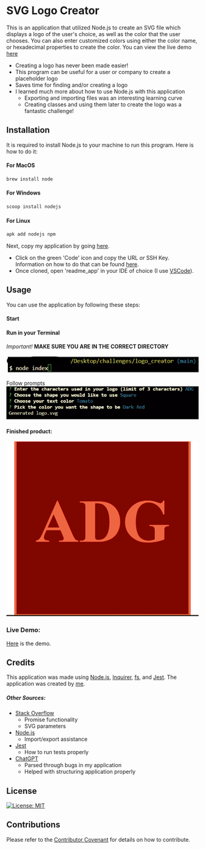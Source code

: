 # SVG Logo Creator

This is an application that utilized Node.js to create an SVG file which displays a logo of the user's choice, as well as the color that the user chooses. You can also enter customized colors using either the color name, or hexadecimal properties to create the color. You can view the live demo [here](https://drive.google.com/file/d/1n576b_oTPsJy7pzm8paIMHzRXsY0SQmZ/view?usp=sharing)

-   Creating a logo has never been made easier!
-   This program can be useful for a user or company to create a placeholder logo
-   Saves time for finding and/or creating a logo
-   I learned much more about how to use Node.js with this application
    -   Exporting and importing files was an interesting learning curve
    -   Creating classes and using them later to create the logo was a fantastic challenge!


## Installation

It is required to install Node.js to your machine to run this program. Here is how to do it:

#### For MacOS

```bash
brew install node
```

#### For Windows

```bash
scoop install nodejs
```

#### For Linux

```bash
apk add nodejs npm
```

Next, copy my application by going [here](https://github.com/dsatpm/logo_creator).

-   Click on the green 'Code' icon and copy the URL _or_ SSH Key. Information on how to do that can be found [here](https://docs.github.com/en/repositories/creating-and-managing-repositories/cloning-a-repository).
-   Once cloned, open 'readme_app' in your IDE of choice (I use [VSCode](https://code.visualstudio.com/)).


## Usage

You can use the application by following these steps:

#### Start

#### Run in your Terminal

_Important!_ **MAKE SURE YOU ARE IN THE CORRECT DIRECTORY**
<br>
<br>
![demo](./public/images/demo1.png)<br>
<br>
Follow prompts
<br>
![demo](./public/images/demo2.png)<br>

#### Finished product:
![demo](./public/images/demo3.png)

### Live Demo:
[Here](https://drive.google.com/file/d/1n576b_oTPsJy7pzm8paIMHzRXsY0SQmZ/view?usp=sharing) is the demo.


## Credits

This application was made using [Node.js](https://nodejs.org/en), [Inquirer](https://www.npmjs.com/package/inquirer), [fs](https://nodejs.org/api/fs.html#fswritefilefile-data-options-callback), and [Jest](https://jestjs.io/docs/getting-started). The application was created by [me](https://github.com/dsatpm).
##### Other Sources:

- [Stack Overflow](https://stackoverflow.com/)
  - Promise functionality
  - SVG parameters
- [Node.js](https://nodejs.org/en)
  - Import/export assistance
- [Jest](https://jestjs.io/docs)
  - How to run tests properly
- [ChatGPT](https://chat.openai.com/)
  - Parsed through bugs in my application
  - Helped with structuring application properly


## License

[![License: MIT](https://img.shields.io/badge/License-MIT-yellow.svg)](https://opensource.org/licenses/MIT)


## Contributions

Please refer to the [Contributor Covenant](https://www.contributor-covenant.org/) for details on how to contribute.



